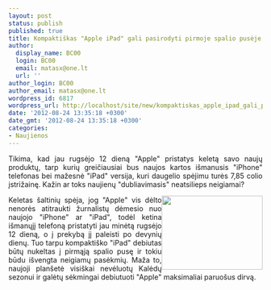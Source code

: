 ```yaml
---
layout: post
status: publish
published: true
title: Kompaktiškas "Apple iPad" gali pasirodyti pirmoje spalio pusėje
author:
  display_name: BC00
  login: BC00
  email: matasx@one.lt
  url: ''
author_login: BC00
author_email: matasx@one.lt
wordpress_id: 6817
wordpress_url: http://localhost/site/new/kompaktiskas_apple_ipad_gali_pasirodyti_pirmoj_spalio_pusej/
date: '2012-08-24 13:35:18 +0300'
date_gmt: '2012-08-24 13:35:18 +0300'
categories:
- Naujienos
---
```

<p style="text-align: justify;">
	Tikima, kad jau rugsėjo 12 dieną &quot;Apple&quot; pristatys keletą savo naujų produktų, tarp kurių greičiausiai bus naujos kartos i&scaron;manusis &quot;iPhone&quot; telefonas bei mažesnė &quot;iPad&quot; versija, kuri daugelio spėjimu turės 7,85 colio įstrižainę. Kažin ar toks naujienų &quot;dubliavimasis&quot; neatsilieps neigiamai?</p>
<p style="text-align: justify;">
	<img alt="" src="http://technews.lt/userfiles/ipadlogo.jpg" style="width: 200px; height: 147px; float: right;" />Keletas &scaron;altinių spėja, jog &quot;Apple&quot; vis dėlto nenorės atitraukti žurnalistų dėmesio nuo naujojo &quot;iPhone&quot; ar &quot;iPad&quot;, todėl ketina i&scaron;manųjį telefoną pristatyti jau minėtą rugsėjo 12 dieną, o į prekybą jį paleisti po devynių dienų. Tuo tarpu kompakti&scaron;ko &quot;iPad&quot; debiutas būtų nukeltas į pirmąją spalio pusę ir tokiu būdu i&scaron;vengta neigiamų pasėkmių. Maža to, naujoji plan&scaron;etė visi&scaron;kai nevėluotų Kalėdų sezonui ir galėtų sėkmingai debiutuoti &quot;Apple&quot; maksimaliai paruo&scaron;us dirvą.</p>
